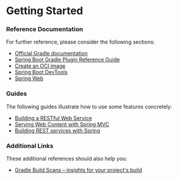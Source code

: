 # Getting Started

### Reference Documentation
For further reference, please consider the following sections:

* [Official Gradle documentation](https://docs.gradle.org)
* [Spring Boot Gradle Plugin Reference Guide](https://docs.spring.io/spring-boot/docs/3.0.2-SNAPSHOT/gradle-plugin/reference/html/)
* [Create an OCI image](https://docs.spring.io/spring-boot/docs/3.0.2-SNAPSHOT/gradle-plugin/reference/html/#build-image)
* [Spring Boot DevTools](https://docs.spring.io/spring-boot/docs/3.0.2-SNAPSHOT/reference/htmlsingle/#using.devtools)
* [Spring Web](https://docs.spring.io/spring-boot/docs/3.0.2-SNAPSHOT/reference/htmlsingle/#web)

### Guides
The following guides illustrate how to use some features concretely:

* [Building a RESTful Web Service](https://spring.io/guides/gs/rest-service/)
* [Serving Web Content with Spring MVC](https://spring.io/guides/gs/serving-web-content/)
* [Building REST services with Spring](https://spring.io/guides/tutorials/rest/)

### Additional Links
These additional references should also help you:

* [Gradle Build Scans – insights for your project's build](https://scans.gradle.com#gradle)

